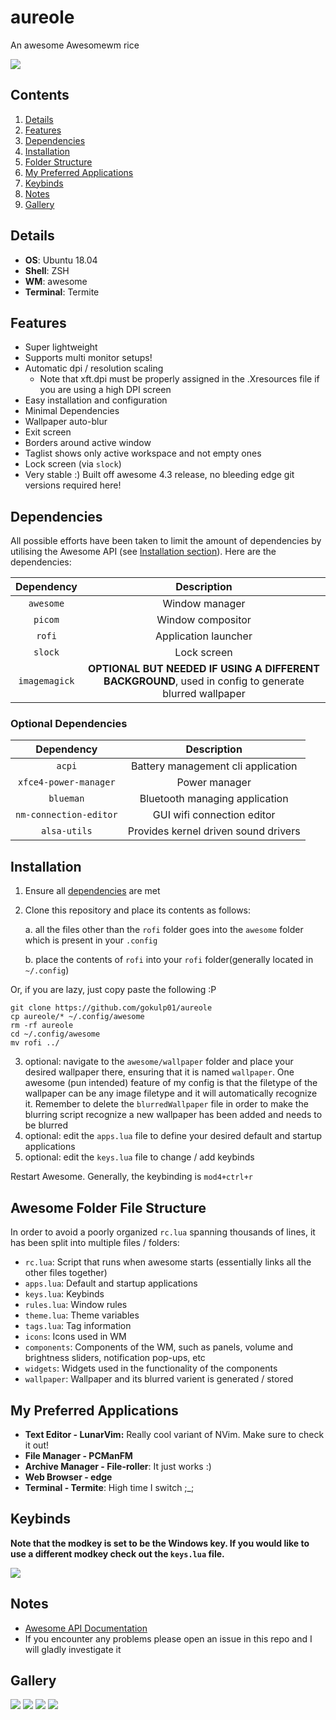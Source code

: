 # aureole
An awesome Awesomewm rice 

![](screenshots/ss2.png) 

## Contents ##
1. [Details](#details)
2. [Features](#features)
3. [Dependencies](#dependencies)
4. [Installation](#installation)
5. [Folder Structure](#folderStructure)
6. [My Preferred Applications](#applications)
7. [Keybinds](#keybinds)
8. [Notes](#notes)
9. [Gallery](#gallery)

<a name="details"></a>
## Details ##
+ **OS**: Ubuntu 18.04
+ **Shell**: ZSH
+ **WM**: awesome
+ **Terminal**: Termite

<a name="features"></a>
## Features ##
+ Super lightweight
+ Supports multi monitor setups!
+ Automatic dpi / resolution scaling
  + Note that xft.dpi must be properly assigned in the .Xresources file if you are using a high DPI screen
+ Easy installation and configuration
+ Minimal Dependencies
+ Wallpaper auto-blur 
+ Exit screen
+ Borders around active window
+ Taglist shows only active workspace and not empty ones
+ Lock screen (via `slock`)
+ Very stable :) Built off awesome 4.3 release, no bleeding edge git versions required here!

<a name="dependencies"></a>
## Dependencies ##
All possible efforts have been taken to limit the amount of dependencies by utilising the Awesome API (see [Installation section](#installation)). Here are the dependencies:

|Dependency|Description|
|:----------:|:-------------:|
|`awesome`|Window manager|
|`picom`|Window compositor|
|`rofi`|Application launcher|
|`slock`|Lock screen|
|`imagemagick`|**OPTIONAL BUT NEEDED IF USING A DIFFERENT BACKGROUND**, used in config to generate blurred wallpaper|

### Optional Dependencies ###

|Dependency|Description|
|:----------:|:-------------:|
|`acpi`|Battery management cli application|
|`xfce4-power-manager`|Power manager|
|`blueman`|Bluetooth managing application|
|`nm-connection-editor`| GUI wifi connection editor|
|`alsa-utils`|Provides kernel driven sound drivers|



<a name="installation"></a>
## Installation ##
1. Ensure all [dependencies](#dependencies) are met
2. Clone this repository and place its contents as follows:

   a. all the files other than the `rofi` folder goes into the `awesome` folder which is present in your `.config`
   
   b. place the contents of `rofi` into your `rofi` folder(generally located in `~/.config`)

Or, if you are lazy, just copy paste the following :P
```
git clone https://github.com/gokulp01/aureole
cp aureole/* ~/.config/awesome
rm -rf aureole  
cd ~/.config/awesome
mv rofi ../
```
3. optional: navigate to the `awesome/wallpaper` folder and place your desired wallpaper there, ensuring that it is named `wallpaper`. One  awesome (pun intended) feature of my config is that the filetype of the wallpaper can be any image filetype and it will automatically recognize it. Remember to delete the `blurredWallpaper` file in order to make the blurring script recognize a new wallpaper has been added and needs to be blurred 
4. optional: edit the `apps.lua` file to define your desired default and startup applications
5. optional: edit the `keys.lua` file to change / add keybinds

Restart Awesome. Generally, the keybinding is `mod4+ctrl+r`

<a name="folderStructure"></a>
## Awesome Folder File Structure ##
In order to avoid a poorly organized `rc.lua` spanning thousands of lines, it has been split into multiple files / folders:
+ `rc.lua`: Script that runs when awesome starts (essentially links all the other files together)
+ `apps.lua`: Default and startup applications
+ `keys.lua`: Keybinds
+ `rules.lua`: Window rules
+ `theme.lua`: Theme variables
+ `tags.lua`: Tag information
+ `icons`: Icons used in WM
+ `components`: Components of the WM, such as panels, volume and brightness sliders, notification pop-ups, etc
+ `widgets`: Widgets used in the functionality of the components
+ `wallpaper`: Wallpaper and its blurred varient is generated / stored

<a name="applications"></a>
## My Preferred Applications ##
+ **Text Editor - LunarVim:** Really cool variant of NVim. Make sure to check it out!
+ **File Manager - PCManFM** 
+ **Archive Manager - File-roller**: It just works :)
+ **Web Browser - edge** 
+ **Terminal - Termite**: High time I switch ;_;



<a name="keybinds"></a>
## Keybinds ##
**Note that the modkey is set to be the Windows key. If you would like to use a different modkey check out the `keys.lua` file.**

![](/screenshots/ss3.png) 

<a name="notes"></a>
## Notes ##
+ [Awesome API Documentation](https://awesomewm.org/apidoc/index.html)
+ If you encounter any problems please open an issue in this repo and I will gladly investigate it


<a name="gallery"></a>
## Gallery ##
![](/screenshots/ss1.png)
![](/screenshots/ss2.png)
![](/screenshots/ss4.png)
![](/screenshots/ss5.png) 
